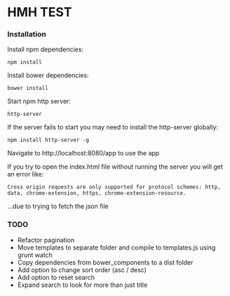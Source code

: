 # HMH TEST

### Installation

Install npm dependencies:

```
npm install
```

Install bower dependencies:

```
bower install
```

Start npm http server:

```
http-server
```

If the server fails to start you may need to install the http-server globally:

```
npm install http-server -g
```

Navigate to http://localhost:8080/app to use the app


If you try to open the index.html file without running the server you will get an error like:

```
Cross origin requests are only supported for protocol schemes: http, data, chrome-extension, https, chrome-extension-resource. 
```

...due to trying to fetch the json file

### TODO

* Refactor pagination
* Move templates to separate folder and compile to templates.js using grunt watch
* Copy dependencies from bower_components to a dist folder
* Add option to change sort order (asc / desc)
* Add option to reset search
* Expand search to look for more than just title

